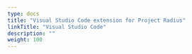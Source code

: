 ```yaml
---
type: docs
title: "Visual Studio Code extension for Project Radius"
linkTitle: "Visual Studio Code"
description: ""
weight: 100
---
```

